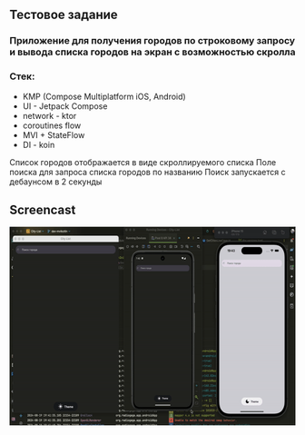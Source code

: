 ## Тестовое задание

### Приложение для получения городов по строковому запросу и вывода списка городов на экран с возможностью скролла

### Стек:
- KMP (Compose Multiplatform iOS, Android)
- UI - Jetpack Compose
- network - ktor
- coroutines flow
- MVI + StateFlow
- DI - koin

Список городов отображается в виде скроллируемого списка
Поле поиска для запроса списка городов по названию
Поиск запускается с дебаунсом в 2 секунды 


## Screencast
<img src="./demo/demo.gif" width="600" height="350"> 